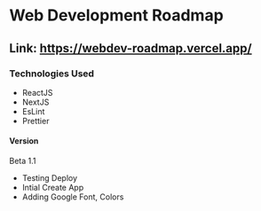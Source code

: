 # Web Development Roadmap

## Link: <a href="https://webdev-roadmap.vercel.app/"> https://webdev-roadmap.vercel.app/ </a>

### Technologies Used
<ul>
<li>ReactJS</li>
<li>NextJS</li>
<li>EsLint</li>
<li>Prettier</li>
</ul>

#### Version
Beta 1.1
- Testing Deploy
- Intial Create App
- Adding Google Font, Colors
